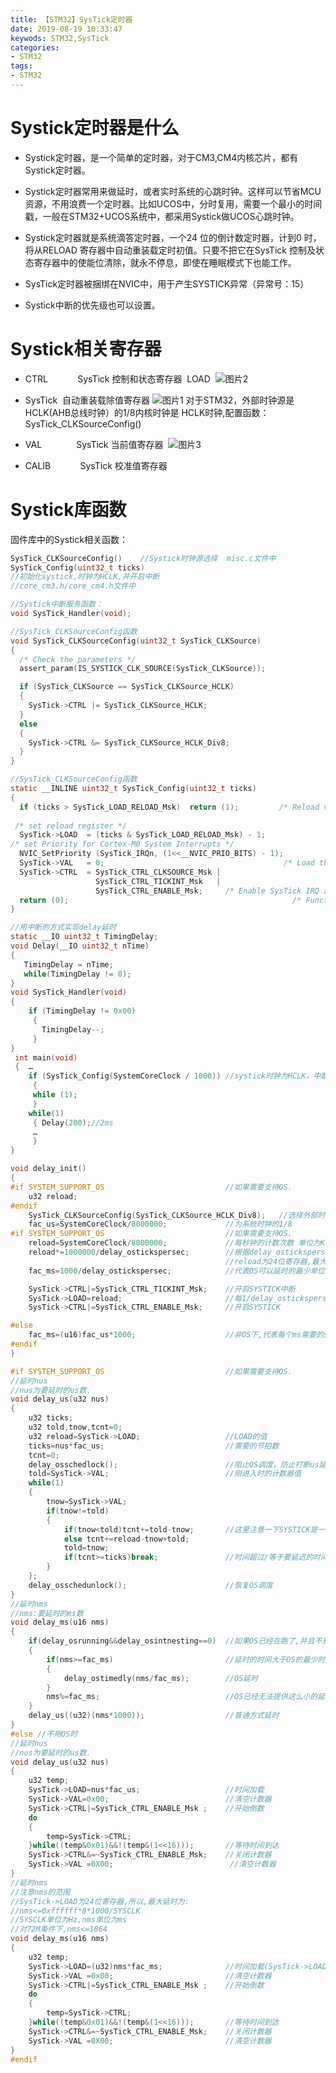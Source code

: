 ```yaml
---
title: 【STM32】SysTick定时器
date: 2019-08-19 10:33:47
keywods: STM32,SysTick
categories: 
- STM32
tags: 
- STM32
---
```

# Systick定时器是什么
- Systick定时器，是一个简单的定时器，对于CM3,CM4内核芯片，都有Systick定时器。

- Systick定时器常用来做延时，或者实时系统的心跳时钟。这样可以节省MCU资源，不用浪费一个定时器。比如UCOS中，分时复用，需要一个最小的时间戳，一般在STM32+UCOS系统中，都采用Systick做UCOS心跳时钟。

- Systick定时器就是系统滴答定时器，一个24 位的倒计数定时器，计到0 时，将从RELOAD 寄存器中自动重装载定时初值。只要不把它在SysTick 控制及状态寄存器中的使能位清除，就永不停息，即使在睡眠模式下也能工作。

- SysTick定时器被捆绑在NVIC中，用于产生SYSTICK异常（异常号：15）

- Systick中断的优先级也可以设置。

# Systick相关寄存器

- CTRL             SysTick 控制和状态寄存器  LOAD 
![图片2](https://wx4.sinaimg.cn/large/006BuM4Jgy1g64su5lcdnj30oo02ngm8.jpg)

- SysTick       自动重装载除值寄存器
![图片1](https://wx3.sinaimg.cn/large/006BuM4Jgy1g64sme60v6j30oh07wad1.jpg)
对于STM32，外部时钟源是 HCLK(AHB总线时钟）的1/8内核时钟是 HCLK时钟,配置函数：SysTick_CLKSourceConfig()
    
- VAL                SysTick 当前值寄存器  
![图片3](https://wx3.sinaimg.cn/large/006BuM4Jgy1g64svteyv1j30od04aq4c.jpg)

- CALIB            SysTick 校准值寄存器

# Systick库函数
 
固件库中的Systick相关函数：

```C
SysTick_CLKSourceConfig()    //Systick时钟源选择  misc.c文件中
SysTick_Config(uint32_t ticks) 
//初始化systick,时钟为HCLK,并开启中断
//core_cm3.h/core_cm4.h文件中

//Systick中断服务函数：
void SysTick_Handler(void);
```
```C
//SysTick_CLKSourceConfig函数
void SysTick_CLKSourceConfig(uint32_t SysTick_CLKSource)
{
  /* Check the parameters */
  assert_param(IS_SYSTICK_CLK_SOURCE(SysTick_CLKSource));

  if (SysTick_CLKSource == SysTick_CLKSource_HCLK)
  {
    SysTick->CTRL |= SysTick_CLKSource_HCLK;
  }
  else
  {
    SysTick->CTRL &= SysTick_CLKSource_HCLK_Div8;
  }
}
```
```C
//SysTick_CLKSourceConfig函数
static __INLINE uint32_t SysTick_Config(uint32_t ticks)
{ 
  if (ticks > SysTick_LOAD_RELOAD_Msk)  return (1);         /* Reload value impossible */
   
 /* set reload register */                                                            
  SysTick->LOAD  = (ticks & SysTick_LOAD_RELOAD_Msk) - 1; 
/* set Priority for Cortex-M0 System Interrupts */
  NVIC_SetPriority (SysTick_IRQn, (1<<__NVIC_PRIO_BITS) - 1); 
  SysTick->VAL   = 0;                                        /* Load the SysTick Counter Value */
  SysTick->CTRL  = SysTick_CTRL_CLKSOURCE_Msk | 
                   SysTick_CTRL_TICKINT_Msk   | 
                   SysTick_CTRL_ENABLE_Msk;     /* Enable SysTick IRQ and SysTick Timer */
  return (0);                                                  /* Function successful */
}
```
```C
//用中断的方式实现delay延时
static __IO uint32_t TimingDelay;
void Delay(__IO uint32_t nTime)
{ 
   TimingDelay = nTime;
   while(TimingDelay != 0);
}
void SysTick_Handler(void)
{
    if (TimingDelay != 0x00) 
     { 
       TimingDelay--;
     }
}
 int main(void)
 {  …
    if (SysTick_Config(SystemCoreClock / 1000)) //systick时钟为HCLK，中断时间间隔1ms
     {
     while (1);
     }
    while(1)
     { Delay(200);//2ms
     … 
     }
}
```
```C
void delay_init()
{
#if SYSTEM_SUPPORT_OS  							//如果需要支持OS.
	u32 reload;
#endif
	SysTick_CLKSourceConfig(SysTick_CLKSource_HCLK_Div8);	//选择外部时钟  HCLK/8
	fac_us=SystemCoreClock/8000000;				//为系统时钟的1/8  
#if SYSTEM_SUPPORT_OS  							//如果需要支持OS.
	reload=SystemCoreClock/8000000;				//每秒钟的计数次数 单位为K	   
	reload*=1000000/delay_ostickspersec;		//根据delay_ostickspersec设定溢出时间
												//reload为24位寄存器,最大值:16777216,在72M下,约合1.86s左右	
	fac_ms=1000/delay_ostickspersec;			//代表OS可以延时的最少单位	   

	SysTick->CTRL|=SysTick_CTRL_TICKINT_Msk;   	//开启SYSTICK中断
	SysTick->LOAD=reload; 						//每1/delay_ostickspersec秒中断一次	
	SysTick->CTRL|=SysTick_CTRL_ENABLE_Msk;   	//开启SYSTICK    

#else
	fac_ms=(u16)fac_us*1000;					//非OS下,代表每个ms需要的systick时钟数   
#endif
}								    

#if SYSTEM_SUPPORT_OS  							//如果需要支持OS.
//延时nus
//nus为要延时的us数.		    								   
void delay_us(u32 nus)
{		
	u32 ticks;
	u32 told,tnow,tcnt=0;
	u32 reload=SysTick->LOAD;					//LOAD的值	    	 
	ticks=nus*fac_us; 							//需要的节拍数	  		 
	tcnt=0;
	delay_osschedlock();						//阻止OS调度，防止打断us延时
	told=SysTick->VAL;        					//刚进入时的计数器值
	while(1)
	{
		tnow=SysTick->VAL;	
		if(tnow!=told)
		{	    
			if(tnow<told)tcnt+=told-tnow;		//这里注意一下SYSTICK是一个递减的计数器就可以了.
			else tcnt+=reload-tnow+told;	    
			told=tnow;
			if(tcnt>=ticks)break;				//时间超过/等于要延迟的时间,则退出.
		}  
	};
	delay_osschedunlock();						//恢复OS调度									    
}
//延时nms
//nms:要延时的ms数
void delay_ms(u16 nms)
{	
	if(delay_osrunning&&delay_osintnesting==0)	//如果OS已经在跑了,并且不是在中断里面(中断里面不能任务调度)	    
	{		 
		if(nms>=fac_ms)							//延时的时间大于OS的最少时间周期 
		{ 
   			delay_ostimedly(nms/fac_ms);		//OS延时
		}
		nms%=fac_ms;							//OS已经无法提供这么小的延时了,采用普通方式延时    
	}
	delay_us((u32)(nms*1000));					//普通方式延时  
}
#else //不用OS时
//延时nus
//nus为要延时的us数.		    								   
void delay_us(u32 nus)
{		
	u32 temp;	    	 
	SysTick->LOAD=nus*fac_us; 					//时间加载	  		 
	SysTick->VAL=0x00;        					//清空计数器
	SysTick->CTRL|=SysTick_CTRL_ENABLE_Msk ;	//开始倒数	  
	do
	{
		temp=SysTick->CTRL;
	}while((temp&0x01)&&!(temp&(1<<16)));		//等待时间到达   
	SysTick->CTRL&=~SysTick_CTRL_ENABLE_Msk;	//关闭计数器
	SysTick->VAL =0X00;      					 //清空计数器	 
}
//延时nms
//注意nms的范围
//SysTick->LOAD为24位寄存器,所以,最大延时为:
//nms<=0xffffff*8*1000/SYSCLK
//SYSCLK单位为Hz,nms单位为ms
//对72M条件下,nms<=1864 
void delay_ms(u16 nms)
{	 		  	  
	u32 temp;		   
	SysTick->LOAD=(u32)nms*fac_ms;				//时间加载(SysTick->LOAD为24bit)
	SysTick->VAL =0x00;							//清空计数器
	SysTick->CTRL|=SysTick_CTRL_ENABLE_Msk ;	//开始倒数  
	do
	{
		temp=SysTick->CTRL;
	}while((temp&0x01)&&!(temp&(1<<16)));		//等待时间到达   
	SysTick->CTRL&=~SysTick_CTRL_ENABLE_Msk;	//关闭计数器
	SysTick->VAL =0X00;       					//清空计数器	  	    
} 
#endif 
```
